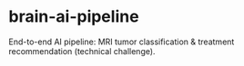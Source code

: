 # brain-ai-pipeline
End-to-end AI pipeline: MRI tumor classification &amp; treatment recommendation (technical challenge).
